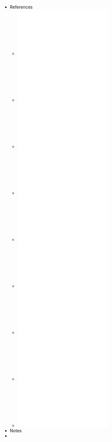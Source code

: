 - References
	- ![T10_Grafos_DFS.pdf](../assets/T10_Grafos_DFS_1736859578831_0.pdf)
	- ![T12_Ord_Topologica.pdf](../assets/T12_Ord_Topologica_1736859582045_0.pdf)
	- ![T12_SCCs.pdf](../assets/T12_SCCs_1736859595389_0.pdf)
	- ![T13_BFS.pdf](../assets/T13_BFS_1736859639547_0.pdf)
	- ![T14_CaminhosMaisCurtos_Dijkstra.pdf](../assets/T14_CaminhosMaisCurtos_Dijkstra_1736859643876_0.pdf)
	- ![T15_DAGs_BellmanFord.pdf](../assets/T15_DAGs_BellmanFord_1736859674945_0.pdf)
	- ![T16_FW_Johnson.pdf](../assets/T16_FW_Johnson_1736859678202_0.pdf)
	- ![T17_MSTs_Prim.pdf](../assets/T17_MSTs_Prim_1736859681930_0.pdf)
	- ![T18_ConjuntosDisjuntos_Kruskal.pdf](../assets/T18_ConjuntosDisjuntos_Kruskal_1736859731189_0.pdf)
- Notes
-